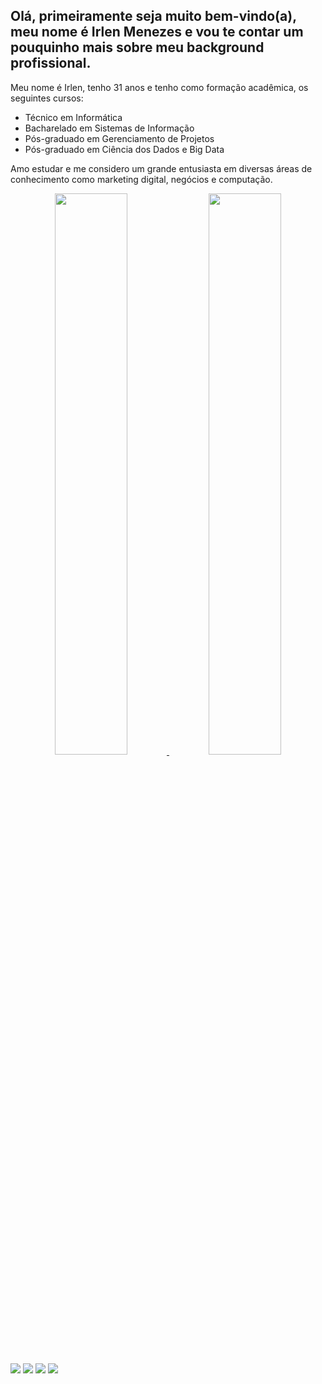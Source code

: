 ## Olá, primeiramente seja muito bem-vindo(a), meu nome é Irlen Menezes e vou te contar um pouquinho mais sobre meu background profissional.
Meu nome é Irlen, tenho 31 anos e tenho como formação acadêmica, os seguintes cursos:

- Técnico em Informática
- Bacharelado em Sistemas de Informação
- Pós-graduado em Gerenciamento de Projetos 
- Pós-graduado em Ciência dos Dados e Big Data

Amo estudar e me considero um grande entusiasta em diversas áreas de conhecimento como marketing digital, negócios e computação.

<div align="center">
  <a href="https://github.com/rafaballerini">
  <img width="48%" src="https://github-readme-stats.vercel.app/api?username=irlenmenezes&show_icons=true&theme=dark&include_all_commits=true&count_private=true"/>
  <img width="48%"" src="https://github-readme-stats.vercel.app/api/top-langs/?username=irlenmenezes&layout=compact&langs_count=7&theme=dark"/>
</div>
  
 
<div> 
  <a href="https://www.youtube.com/c/Irlenmenezes" target="_blank"><img src="https://img.shields.io/badge/YouTube-FF0000?style=for-the-badge&logo=youtube&logoColor=white" target="_blank"></a>
  <a href="https://instagram.com/vinnaum" target="_blank"><img src="https://img.shields.io/badge/-Instagram-%23E4405F?style=for-the-badge&logo=instagram&logoColor=white" target="_blank"></a>
  <a href = "mailto:irlen.menezes@gmail.com"><img src="https://img.shields.io/badge/-Gmail-%23333?style=for-the-badge&logo=gmail&logoColor=white" target="_blank"></a>
  <a href="https://www.linkedin.com/in/irlenmenezes/" target="_blank"><img src="https://img.shields.io/badge/-LinkedIn-%230077B5?style=for-the-badge&logo=linkedin&logoColor=white" target="_blank"></a> 
 
</div>

